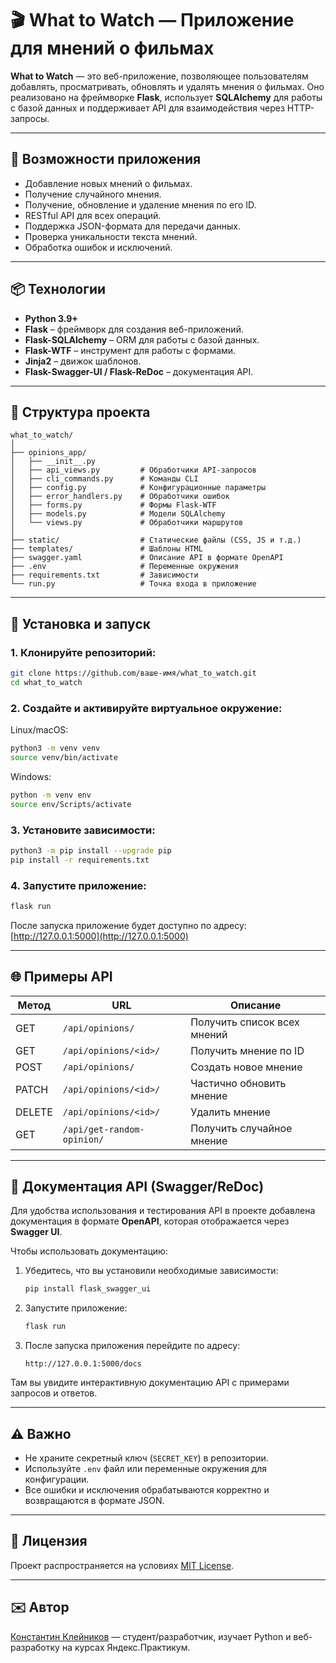 # 🎬 What to Watch — Приложение для мнений о фильмах

**What to Watch** — это веб-приложение, позволяющее пользователям добавлять, просматривать, обновлять и удалять мнения о фильмах. Оно реализовано на фреймворке **Flask**, использует **SQLAlchemy** для работы с базой данных и поддерживает API для взаимодействия через HTTP-запросы.

---

## 🚀 Возможности приложения

- Добавление новых мнений о фильмах.
- Получение случайного мнения.
- Получение, обновление и удаление мнения по его ID.
- RESTful API для всех операций.
- Поддержка JSON-формата для передачи данных.
- Проверка уникальности текста мнений.
- Обработка ошибок и исключений.

---

## 📦 Технологии

- **Python 3.9+**
- **Flask** – фреймворк для создания веб-приложений.
- **Flask-SQLAlchemy** – ORM для работы с базой данных.
- **Flask-WTF** – инструмент для работы с формами.
- **Jinja2** – движок шаблонов.
- **Flask-Swagger-UI / Flask-ReDoc** – документация API.

---

## 📁 Структура проекта

```
what_to_watch/
│
├── opinions_app/
│   ├── __init__.py
│   ├── api_views.py         # Обработчики API-запросов
│   ├── cli_commands.py      # Команды CLI
│   ├── config.py            # Конфигурационные параметры
│   ├── error_handlers.py    # Обработчики ошибок
│   ├── forms.py             # Формы Flask-WTF
│   ├── models.py            # Модели SQLAlchemy
│   └── views.py             # Обработчики маршрутов
│
├── static/                  # Статические файлы (CSS, JS и т.д.)
├── templates/               # Шаблоны HTML
├── swagger.yaml             # Описание API в формате OpenAPI
├── .env                     # Переменные окружения
├── requirements.txt         # Зависимости
└── run.py                   # Точка входа в приложение
```

---

## 🧪 Установка и запуск

### 1. Клонируйте репозиторий:

```bash
git clone https://github.com/ваше-имя/what_to_watch.git
cd what_to_watch
```

### 2. Создайте и активируйте виртуальное окружение:

Linux/macOS:
```bash
python3 -m venv venv
source venv/bin/activate
```

Windows:
```bash
python -m venv env
source env/Scripts/activate
```

### 3. Установите зависимости:

```bash
python3 -m pip install --upgrade pip
pip install -r requirements.txt
```

### 4. Запустите приложение:

```bash
flask run
```

После запуска приложение будет доступно по адресу: [http://127.0.0.1:5000](http://127.0.0.1:5000)

---

## 🌐 Примеры API

| Метод | URL | Описание |
|-------|-----|----------|
| GET | `/api/opinions/` | Получить список всех мнений |
| GET | `/api/opinions/<id>/` | Получить мнение по ID |
| POST | `/api/opinions/` | Создать новое мнение |
| PATCH | `/api/opinions/<id>/` | Частично обновить мнение |
| DELETE | `/api/opinions/<id>/` | Удалить мнение |
| GET | `/api/get-random-opinion/` | Получить случайное мнение |

---

## 📘 Документация API (Swagger/ReDoc)

Для удобства использования и тестирования API в проекте добавлена документация в формате **OpenAPI**, которая отображается через **Swagger UI**.

Чтобы использовать документацию:

1. Убедитесь, что вы установили необходимые зависимости:
   ```bash
   pip install flask_swagger_ui 
   ```

2. Запустите приложение:

    ```bash
    flask run
    ```


3. После запуска приложения перейдите по адресу:
   ```
   http://127.0.0.1:5000/docs
   ```

Там вы увидите интерактивную документацию API с примерами запросов и ответов.

---

## ⚠️ Важно

- Не храните секретный ключ (`SECRET_KEY`) в репозитории.
- Используйте `.env` файл или переменные окружения для конфигурации.
- Все ошибки и исключения обрабатываются корректно и возвращаются в формате JSON.

---

## 📝 Лицензия

Проект распространяется на условиях [MIT License](LICENSE).

---

## ✉️ Автор

[Константин Клейников](https://github.com/kkleinikov) — студент/разработчик, изучает Python и веб-разработку на курсах Яндекс.Практикум.
